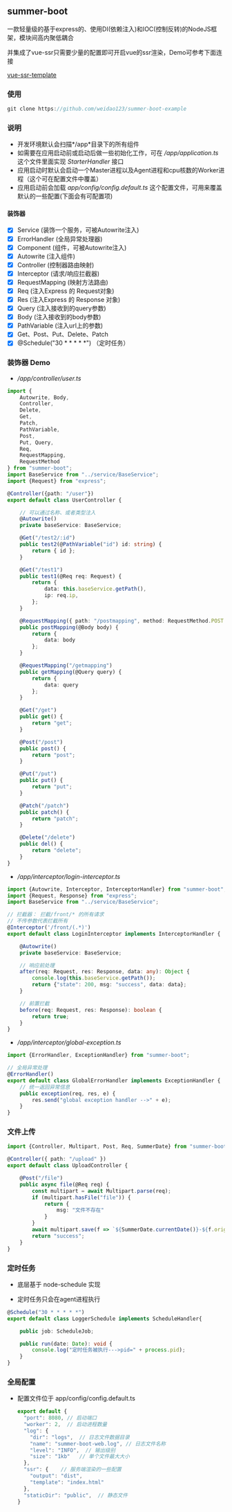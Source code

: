 ## summer-boot

一款轻量级的基于express的、使用DI(依赖注入)和IOC(控制反转)的NodeJS框架，模块间高内聚低耦合

并集成了vue-ssr只需要少量的配置即可开启vue的ssr渲染，Demo可参考下面连接

[vue-ssr-template](https://github.com/weidao123/vue-ssr-template)

### 使用

```javascript
git clone https://github.com/weidao123/summer-boot-example
```



### 说明

* 开发环境默认会扫描*/app*目录下的所有组件
* 如需要在应用启动前或启动后做一些初始化工作，可在 */app/application.ts* 这个文件里面实现 *StarterHandler* 接口
* 应用启动时默认会启动一个Master进程以及Agent进程和cpu核数的Worker进程（这个可在配置文件中覆盖）
* 应用启动前会加载 *app/config/config.default.ts* 这个配置文件，可用来覆盖默认的一些配置(下面会有可配置项)

#### 装饰器

* [x] Service (装饰一个服务，可被Autowrite注入)
* [x] ErrorHandler (全局异常处理器)
* [x] Component (组件，可被Autowrite注入)
* [x] Autowrite (注入组件)
* [x] Controller (控制器路由映射)
* [x] Interceptor (请求/响应拦截器)
* [x] RequestMapping (映射方法路由)
* [x] Req (注入Express 的 Request对象)
* [x] Res (注入Express 的 Response 对象)
* [x] Query (注入接收到的query参数)
* [x] Body (注入接收到的body参数)
* [x] PathVariable (注入url上的参数)
* [x] Get、Post、Put、Delete、Patch
* [x] @Schedule("30 * * * * *") （定时任务）

### 装饰器 Demo

* */app/controller/user.ts*

```typescript
import {
    Autowrite, Body,
    Controller,
    Delete,
    Get,
    Patch,
    PathVariable,
    Post,
    Put, Query,
    Req,
    RequestMapping,
    RequestMethod
} from "summer-boot";
import BaseService from "../service/BaseService";
import {Request} from "express";

@Controller({path: "/user"})
export default class UserController {

    // 可以通过名称、或者类型注入
    @Autowrite()
    private baseService: BaseService;

    @Get("/test2/:id")
    public test2(@PathVariable("id") id: string) {
        return { id };
    }

    @Get("/test1")
    public test1(@Req req: Request) {
        return {
            data: this.baseService.getPath(),
            ip: req.ip,
        };
    }

    @RequestMapping({ path: "/postmapping", method: RequestMethod.POST })
    public postMapping(@Body body) {
        return {
            data: body
        };
    }

    @RequestMapping("/getmapping")
    public getMapping(@Query query) {
        return {
            data: query
        };
    }

    @Get("/get")
    public get() {
        return "get";
    }

    @Post("/post")
    public post() {
        return "post";
    }

    @Put("/put")
    public put() {
        return "put";
    }

    @Patch("/patch")
    public patch() {
        return "patch";
    }

    @Delete("/delete")
    public del() {
        return "delete";
    }
}

```

* */app/interceptor/login-interceptor.ts*

```typescript
import {Autowrite, Interceptor, InterceptorHandler} from "summer-boot";
import {Request, Response} from "express";
import BaseService from "../service/BaseService";

// 拦截器： 拦截/front/* 的所有请求
// 不传参数代表拦截所有
@Interceptor('/front/(.*)')
export default class LoginInterceptor implements InterceptorHandler {

    @Autowrite()
    private baseService: BaseService;

    // 响应前处理
    after(req: Request, res: Response, data: any): Object {
        console.log(this.baseService.getPath());
        return {"state": 200, msg: "success", data: data};
    }

    // 前置拦截
    before(req: Request, res: Response): boolean {
        return true;
    }
}
```

* */app/interceptor/global-exception.ts*

```typescript
import {ErrorHandler, ExceptionHandler} from "summer-boot";

// 全局异常处理
@ErrorHandler()
export default class GlobalErrorHandler implements ExceptionHandler {
    // 统一返回异常信息
    public exception(req, res, e) {
        res.send("global exception handler -->" + e);
    }
}
```

### 文件上传

```typescript
import {Controller, Multipart, Post, Req, SummerDate} from "summer-boot";

@Controller({ path: "/upload" })
export default class UploadController {

    @Post("/file")
    public async file(@Req req) {
        const multipart = await Multipart.parse(req);
        if (multipart.hasFile("file")) {
            return {
                msg: "文件不存在"
            }
        }
        await multipart.save(f => `${SummerDate.currentDate()}-${f.originName}`);
        return "success";
    }
}
```

### 定时任务

* 底层基于 node-schedule 实现

* 定时任务只会在agent进程执行

```typescript
@Schedule("30 * * * * *")
export default class LoggerSchedule implements ScheduleHandler{

    public job: ScheduleJob;

    public run(date: Date): void {
        console.log("定时任务被执行--->pid=" + process.pid);
    }
}
```

### 全局配置

* 配置文件位于 app/config/config.default.ts

  ```typescript
  export default {
    "port": 8080, // 启动端口
    "worker": 2,  // 启动进程数量
    "log": {
      "dir": "logs",  // 日志文件数据目录
      "name": "summer-boot-web.log", // 日志文件名称
      "level": "INFO",  // 输出级别
      "size": "1kb"   // 单个文件最大大小
    },
    "ssr": {    // 服务端渲染的一些配置
      "output": "dist",
      "template": "index.html"
    },
    "staticDir": "public",  // 静态文件
  }
  ```

